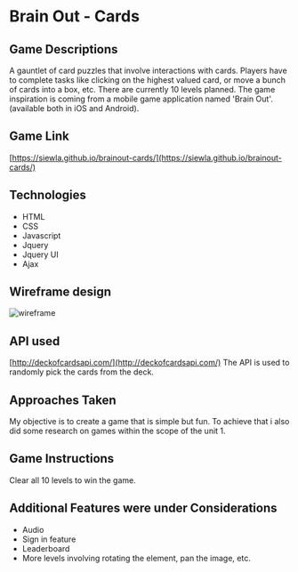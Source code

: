  # Brain Out - Cards
 
## Game Descriptions
A gauntlet of card puzzles that involve interactions with cards. Players have to complete tasks like clicking on the highest valued card, or move a bunch of cards into a box, etc. There are currently 10 levels planned. The game inspiration is coming from a mobile game application named 'Brain Out'. (available both in iOS and Android). 

## Game Link
[https://siewla.github.io/brainout-cards/](https://siewla.github.io/brainout-cards/)

## Technologies
* HTML
* CSS
* Javascript
* Jquery 
* Jquery UI
* Ajax

## Wireframe design
![wireframe](https://github.com/siewla/brainout-cards/blob/master/img/wireframe4.png)

## API used
[http://deckofcardsapi.com/](http://deckofcardsapi.com/)
The API is used to randomly pick the cards from the deck. 

## Approaches Taken
My objective is to create a game that is simple but fun. To achieve that i also did some research on games within the scope of the unit 1.

## Game Instructions
Clear all 10 levels to win the game. 

## Additional Features were under Considerations
- Audio
- Sign in feature
- Leaderboard
- More levels involving rotating the element, pan the image, etc. 


